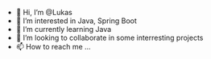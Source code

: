 - 👋 Hi, I’m @Lukas
- 👀 I’m interested in Java, Spring Boot
- 🌱 I’m currently learning Java
- 💞️ I’m looking to collaborate in some interresting projects
- 📫 How to reach me ...

<!---
Luky1982/Luky1982 is a ✨ special ✨ repository because its `README.md` (this file) appears on your GitHub profile.
You can click the Preview link to take a look at your changes.
--->
